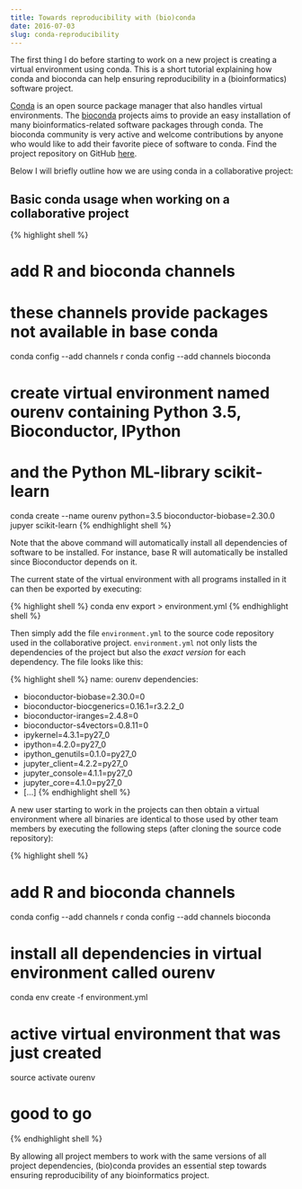 ```yaml
---
title: Towards reproducibility with (bio)conda
date: 2016-07-03
slug: conda-reproducibility
---
```

The first thing I do before starting to work on a new project is creating a virtual environment using conda.
This is a short tutorial explaining how conda and bioconda can help ensuring reproducibility in a (bioinformatics)
software project.

[Conda](http://conda.pydata.org/docs/) is an open source package manager that also handles virtual environments.
The [bioconda](https://bioconda.github.io/) projects aims to provide an easy installation of many
bioinformatics-related software packages through conda.
The bioconda community is very active and welcome contributions by anyone who would like to add their favorite piece of
software to conda. Find the project repository on GitHub [here](https://github.com/bioconda/bioconda-recipes).

Below I will briefly outline how we are using conda in a collaborative project:

## Basic conda usage when working on a collaborative project

{% highlight shell %}
# add R and bioconda channels
# these channels provide packages not available in base conda
conda config --add channels r
conda config --add channels bioconda

# create virtual environment named ourenv containing Python 3.5, Bioconductor, IPython
# and the Python ML-library scikit-learn
conda create --name ourenv python=3.5 bioconductor-biobase=2.30.0 jupyer scikit-learn
{% endhighlight shell %}

Note that the above command will automatically install all dependencies of software to be installed.
For instance, base R will automatically be installed since Bioconductor depends on it.

The current state of the virtual environment with all programs installed in it can then be exported by executing:

{% highlight shell %}
conda env export > environment.yml
{% endhighlight shell %}

Then simply add the file `environment.yml` to the source code repository used in the collaborative project.
`environment.yml` not only lists the dependencies of the project but also the *exact version* for each dependency.
The file looks like this:

{% highlight shell %}
name: ourenv
dependencies:
- bioconductor-biobase=2.30.0=0
- bioconductor-biocgenerics=0.16.1=r3.2.2_0
- bioconductor-iranges=2.4.8=0
- bioconductor-s4vectors=0.8.11=0
- ipykernel=4.3.1=py27_0
- ipython=4.2.0=py27_0
- ipython_genutils=0.1.0=py27_0
- jupyter_client=4.2.2=py27_0
- jupyter_console=4.1.1=py27_0
- jupyter_core=4.1.0=py27_0
- [...]
{% endhighlight shell %}

A new user starting to work in the projects can then obtain a virtual environment where all binaries are identical
to those used by other team members by executing the following steps (after cloning the source code repository):

{% highlight shell %}
# add R and bioconda channels
conda config --add channels r
conda config --add channels bioconda

# install all dependencies in virtual environment called ourenv
conda env create -f environment.yml

# active virtual environment that was just created
source activate ourenv

# good to go
{% endhighlight shell %}

By allowing all project members to work with the same versions of all
project dependencies, (bio)conda provides an essential step towards ensuring reproducibility of any bioinformatics
project.
